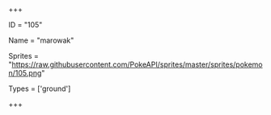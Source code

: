 




+++

ID = "105"

Name = "marowak"

Sprites = "https://raw.githubusercontent.com/PokeAPI/sprites/master/sprites/pokemon/105.png"

Types = ['ground']

+++

